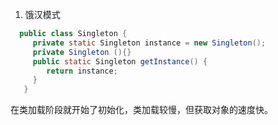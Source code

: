 1. 饿汉模式

```java
  public class Singleton {  
     private static Singleton instance = new Singleton();  
     private Singleton (){}
     public static Singleton getInstance() {  
     	return instance;  
     }  
   }
```
在类加载阶段就开始了初始化，类加载较慢，但获取对象的速度快。